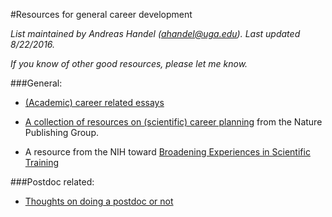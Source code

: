 #Resources for general career development

*List maintained by Andreas Handel (ahandel@uga.edu). Last updated 8/22/2016.*

*If you know of other good resources, please let me know.*



###General:


- 	[(Academic) career related essays](https://www.insidehighered.com/career-advice/carpe-careers)

- [A collection of resources on (scientific) career planning](http://www.nature.com/scitable/topic/career-planning-14121550) from the Nature Publishing Group.

- A resource from the NIH toward [Broadening Experiences in Scientific Training](http://www.nihbest.org/)


###Postdoc related:

- 	[Thoughts on doing a postdoc or not](https://www.insidehighered.com/advice/2016/08/23/should-you-pursue-postdoc-or-not-essay)


